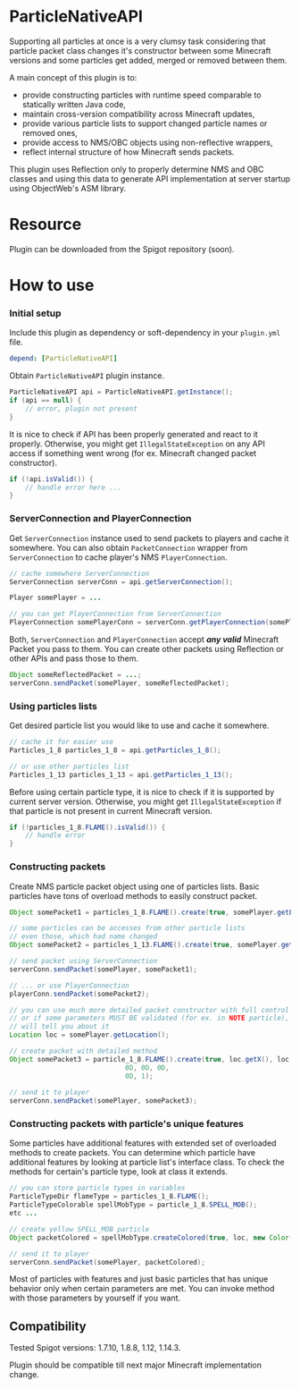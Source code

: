 # ParticleNativeAPI
Supporting all particles at once is a very clumsy task considering that particle packet class
changes it's constructor between some Minecraft versions and some particles get added, merged or removed between them.

A main concept of this plugin is to:
- provide constructing particles with runtime speed comparable to statically written Java code,
- maintain cross-version compatibility across Minecraft updates,
- provide various particle lists to support changed particle names or removed ones,
- provide access to NMS/OBC objects using non-reflective wrappers,
- reflect internal structure of how Minecraft sends packets.

This plugin uses Reflection only to properly determine NMS and OBC classes and using this data
to generate API implementation at server startup using ObjectWeb's ASM library.

# Resource
Plugin can be downloaded from the Spigot repository (soon).

# How to use
### Initial setup
Include this plugin as dependency or soft-dependency in your `plugin.yml` file.
```yaml
depend: [ParticleNativeAPI]
```

Obtain `ParticleNativeAPI` plugin instance.
```java
ParticleNativeAPI api = ParticleNativeAPI.getInstance();
if (api == null) {
    // error, plugin not present
}
```

It is nice to check if API has been properly generated and react to it properly.
Otherwise, you might get `IllegalStateException` on any API access if something
went wrong (for ex. Minecraft changed packet constructor).
```java
if (!api.isValid()) {
    // handle error here ...
}
```

### ServerConnection and PlayerConnection
Get `ServerConnection` instance used to send packets to players and cache it somewhere.
You can also obtain `PacketConnection` wrapper from `ServerConnection` to cache player's NMS `PlayerConnection`. 
```java
// cache somewhere ServerConnection
ServerConnection serverConn = api.getServerConnection();

Player somePlayer = ...

// you can get PlayerConnection from ServerConnection
PlayerConnection somePlayerConn = serverConn.getPlayerConnection(somePlayer);
```

Both, `ServerConnection` and `PlayerConnection` accept ***any valid*** Minecraft Packet you pass to them.
You can create other packets using Reflection or other APIs and pass those to them.

```java
Object someReflectedPacket = ...;
serverConn.sendPacket(somePlayer, someReflectedPacket);
```

### Using particles lists
Get desired particle list you would like to use and cache it somewhere.
```java
// cache it for easier use
Particles_1_8 particles_1_8 = api.getParticles_1_8();

// or use other particles list
Particles_1_13 particles_1_13 = api.getParticles_1_13();
```

Before using certain particle type, it is nice to check if it is supported by current server version.
Otherwise, you might get `IllegalStateException` if that particle
is not present in current Minecraft version.
```java
if (!particles_1_8.FLAME().isValid()) {
    // handle error
}
```

### Constructing packets
Create NMS particle packet object using one of particles lists. Basic particles have tons of overload methods
to easily construct packet.
```java
Object somePacket1 = particles_1_8.FLAME().create(true, somePlayer.getLocation());

// some particles can be accesses from other particle lists
// even those, which had name changed
Object somePacket2 = particles_1_13.FLAME().create(true, somePlayer.getLocation();

// send packet using ServerConnection
serverConn.sendPacket(somePlayer, somePacket1);

// ... or use PlayerConnection
playerConn.sendPacket(somePacket2);

// you can use much more detailed packet constructor with full control over parameters
// or if some parameters MUST BE validated (for ex. in NOTE particle), javadoc comment
// will tell you about it
Location loc = somePlayer.getLocation();

// create packet with detailed method
Object somePacket3 = particle_1_8.FLAME().create(true, loc.getX(), loc.getY(), loc.getX(),
                             0D, 0D, 0D,
                             0D, 1);
                             
// send it to player
serverConn.sendPacket(somePlayer, somePacket3);
```

### Constructing packets with particle's unique features
Some particles have additional features with extended set of overloaded methods to create packets.
You can determine which particle have additional features by looking
at particle list's interface class. To check the methods for certain's particle type, look
at class it extends.
```java
// you can store particle types in variables
ParticleTypeDir flameType = particles_1_8.FLAME();
ParticleTypeColorable spellMobType = particle_1_8.SPELL_MOB();
etc ...

// create yellow SPELL_MOB particle
Object packetColored = spellMobType.createColored(true, loc, new Color(255, 255, 0));

// send it to player
serverConn.sendPacket(somePlayer, packetColored);
```

Most of particles with features and just basic particles that has unique behavior
only when certain parameters are met. You can invoke method
with those parameters by yourself if you want.

## Compatibility
Tested Spigot versions: 1.7.10, 1.8.8, 1.12, 1.14.3.

Plugin should be compatible till next major Minecraft implementation change.
